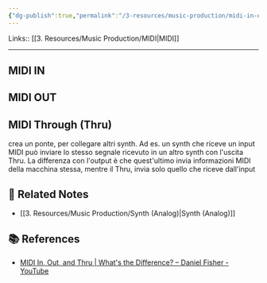 ```yaml
---
{"dg-publish":true,"permalink":"/3-resources/music-production/midi-in-out-e-thru/","tags":["type/note"]}
---
```


Links:: [[3. Resources/Music Production/MIDI\|MIDI]]

---


## MIDI IN

## MIDI OUT

## MIDI Through (Thru)

crea un ponte, per collegare altri synth. Ad es. un synth che riceve un input MIDI può inviare lo stesso segnale ricevuto in un altro synth con l'uscita Thru. La differenza con l'output è che quest'ultimo invia informazioni MIDI della macchina stessa, mentre il Thru, invia solo quello che riceve dall'input



## 🔗 Related Notes

- [[3. Resources/Music Production/Synth (Analog)\|Synth (Analog)]]

## 📚 References

- [MIDI In, Out, and Thru | What's the Difference? – Daniel Fisher - YouTube](https://www.youtube.com/watch?v=-9nJHkGkzpg)
